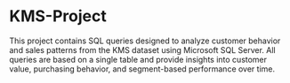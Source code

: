 # KMS-Project
This project contains SQL queries designed to analyze customer behavior and sales patterns from the KMS dataset using Microsoft SQL Server. All queries are based on a single table and provide insights into customer value, purchasing behavior, and segment-based performance over time.
